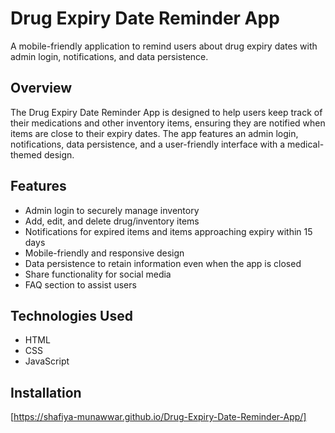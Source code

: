 # Drug Expiry Date Reminder App
A mobile-friendly application to remind users about drug expiry dates with admin login, notifications, and data persistence.

## Overview
The Drug Expiry Date Reminder App is designed to help users keep track of their medications and other inventory items, ensuring they are notified when items are close to their expiry dates. The app features an admin login, notifications, data persistence, and a user-friendly interface with a medical-themed design.

## Features
- Admin login to securely manage inventory
- Add, edit, and delete drug/inventory items
- Notifications for expired items and items approaching expiry within 15 days
- Mobile-friendly and responsive design
- Data persistence to retain information even when the app is closed
- Share functionality for social media
- FAQ section to assist users

## Technologies Used
- HTML
- CSS
- JavaScript

## Installation
   [https://shafiya-munawwar.github.io/Drug-Expiry-Date-Reminder-App/]
